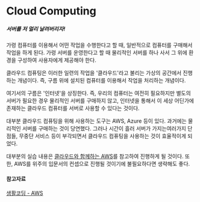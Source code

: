 # Cloud Computing   

##### 서버를 저 멀리 날려버리자!

가령 컴퓨터를 이용해서 어떤 작업을 수행한다고 할 때, 일반적으로 컴퓨터를 구매해서 작업을 하게 된다. 가령 서버를 운영한다고 할 때 물리적인 서버를 하나 사서 그 위에 환경을 구성하여 사용자에게 제공해야 한다.  

클라우드 컴퓨팅은 이러한 일련의 작업을 '클라우드'라고 불리는 가상의 공간에서 진행하는 개념이다. 즉, 구름 위에 설치된 컴퓨터를 이용해서 작업을 처리하는 개념이다.  

여기서의 구름은 '인터넷'을 상징한다. 즉, 우리의 컴퓨터는 여전히 필요하지만 별도의 서버가 필요한 경우 물리적인 서버를 구매하지 않고, 인터넷을 통해서 이 세상 어딘가에 존재하는 클라우드 컴퓨터를 서버로 사용할 수 있다는 것이다.  

대부분 클라우드 컴퓨팅을 위해 사용하는 도구는 AWS, Azure 등이 있다. 과거에는 물리적인 서버를 구매하는 것이 당연했다. 그러나 시간이 흘러 서버가 가지는여러가지 단점들, 무중단 서비스 등이 부각되면서 클라우드 컴퓨팅을 사용하는 것이 효율적이게 되었다.  

대부분의 실습 내용은 [클라우드와 함께하는 AWS](/aws/README.md)를 참고하여 진행하게 될 것이다. 또한, AWS를 위주의 입문서의 컨셉으로 진행될 것이기에 불필요하다면 생략해도 좋다.  

#### 참고자료  

[생활코딩 - AWS](https://opentutorials.org/course/2717/11268)
